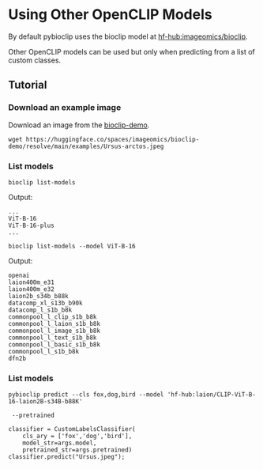 # Using Other OpenCLIP Models
By default pybioclip uses the bioclip model at [hf-hub:imageomics/bioclip](https://huggingface.co/imageomics/bioclip).

Other OpenCLIP models can be used but only when predicting from a list of custom classes.

## Tutorial

### Download an example image
Download an image from the [bioclip-demo](https://huggingface.co/spaces/imageomics/bioclip-demo).

```console
wget https://huggingface.co/spaces/imageomics/bioclip-demo/resolve/main/examples/Ursus-arctos.jpeg
```

### List models

```
bioclip list-models
```
Output:
```
...
ViT-B-16
ViT-B-16-plus
...
```

```
bioclip list-models --model ViT-B-16
```
Output:
```
openai
laion400m_e31
laion400m_e32
laion2b_s34b_b88k
datacomp_xl_s13b_b90k
datacomp_l_s1b_b8k
commonpool_l_clip_s1b_b8k
commonpool_l_laion_s1b_b8k
commonpool_l_image_s1b_b8k
commonpool_l_text_s1b_b8k
commonpool_l_basic_s1b_b8k
commonpool_l_s1b_b8k
dfn2b
```

### List models


```
pybioclip predict --cls fox,dog,bird --model 'hf-hub:laion/CLIP-ViT-B-16-laion2B-s34B-b88K'
```

```
 --pretrained
````

```
classifier = CustomLabelsClassifier(
    cls_ary = ['fox','dog','bird'],
    model_str=args.model,
    pretrained_str=args.pretrained)
classifier.predict("Ursus.jpeg");
```
  
